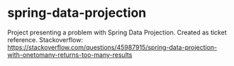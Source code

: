 # spring-data-projection
Project presenting a problem with Spring Data Projection. Created as ticket reference.
Stackoverflow:
https://stackoverflow.com/questions/45987915/spring-data-projection-with-onetomany-returns-too-many-results
